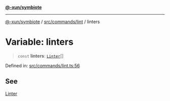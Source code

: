 [**@-xun/symbiote**](../../../../README.md)

***

[@-xun/symbiote](../../../../README.md) / [src/commands/lint](../README.md) / linters

# Variable: linters

> `const` **linters**: [`Linter`](../enumerations/Linter.md)[]

Defined in: [src/commands/lint.ts:56](https://github.com/Xunnamius/symbiote/blob/8fd852f7d3d2b033b941b077eff32144929c5b55/src/commands/lint.ts#L56)

## See

[Linter](../enumerations/Linter.md)
